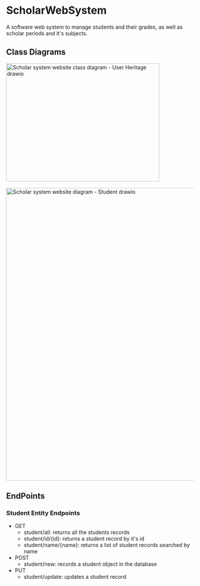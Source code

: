 # ScholarWebSystem
A software web system to manage students and their grades, as well as scholar periods and it's subjects.

## Class Diagrams

<img width="411" height="316" alt="Scholar system website class diagram - User Heritage drawio" src="https://github.com/user-attachments/assets/c88dcae3-b594-4220-ada0-ec777c06e69c" /><br/><br/>
<img width="1031" height="783" alt="Scholar system website diagram - Student drawio" src="https://github.com/user-attachments/assets/a8a35592-abe1-45d9-bf1e-c2368365e34e" /><br/>
## EndPoints<br/>
### Student Entity Endpoints<br/>
* GET
  * student/all: returns all the students records
  * student/id/{id}: returns a student record by it's id
  * student/name/{name}: returns a list of student records searched by name
* POST
  * student/new: records a student object in the database
* PUT
  * student/update: updates a student record




